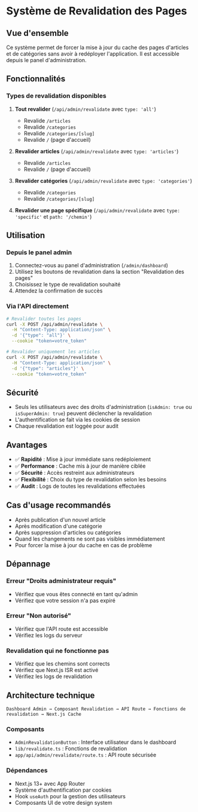 # Système de Revalidation des Pages

## Vue d'ensemble

Ce système permet de forcer la mise à jour du cache des pages d'articles et de catégories sans avoir à redéployer l'application. Il est accessible depuis le panel d'administration.

## Fonctionnalités

### Types de revalidation disponibles

1. **Tout revalider** (`/api/admin/revalidate` avec `type: 'all'`)
   - Revalide `/articles`
   - Revalide `/categories`
   - Revalide `/categories/[slug]`
   - Revalide `/` (page d'accueil)

2. **Revalider articles** (`/api/admin/revalidate` avec `type: 'articles'`)
   - Revalide `/articles`
   - Revalide `/` (page d'accueil)

3. **Revalider catégories** (`/api/admin/revalidate` avec `type: 'categories'`)
   - Revalide `/categories`
   - Revalide `/categories/[slug]`

4. **Revalider une page spécifique** (`/api/admin/revalidate` avec `type: 'specific'` et `path: '/chemin'`)

## Utilisation

### Depuis le panel admin

1. Connectez-vous au panel d'administration (`/admin/dashboard`)
2. Utilisez les boutons de revalidation dans la section "Revalidation des pages"
3. Choisissez le type de revalidation souhaité
4. Attendez la confirmation de succès

### Via l'API directement

```bash
# Revalider toutes les pages
curl -X POST /api/admin/revalidate \
  -H "Content-Type: application/json" \
  -d '{"type": "all"}' \
  --cookie "token=votre_token"

# Revalider uniquement les articles
curl -X POST /api/admin/revalidate \
  -H "Content-Type: application/json" \
  -d '{"type": "articles"}' \
  --cookie "token=votre_token"
```

## Sécurité

- Seuls les utilisateurs avec des droits d'administration (`isAdmin: true` ou `isSuperAdmin: true`) peuvent déclencher la revalidation
- L'authentification se fait via les cookies de session
- Chaque revalidation est loggée pour audit

## Avantages

- ✅ **Rapidité** : Mise à jour immédiate sans redéploiement
- ✅ **Performance** : Cache mis à jour de manière ciblée
- ✅ **Sécurité** : Accès restreint aux administrateurs
- ✅ **Flexibilité** : Choix du type de revalidation selon les besoins
- ✅ **Audit** : Logs de toutes les revalidations effectuées

## Cas d'usage recommandés

- Après publication d'un nouvel article
- Après modification d'une catégorie
- Après suppression d'articles ou catégories
- Quand les changements ne sont pas visibles immédiatement
- Pour forcer la mise à jour du cache en cas de problème

## Dépannage

### Erreur "Droits administrateur requis"
- Vérifiez que vous êtes connecté en tant qu'admin
- Vérifiez que votre session n'a pas expiré

### Erreur "Non autorisé"
- Vérifiez que l'API route est accessible
- Vérifiez les logs du serveur

### Revalidation qui ne fonctionne pas
- Vérifiez que les chemins sont corrects
- Vérifiez que Next.js ISR est activé
- Vérifiez les logs de revalidation

## Architecture technique

```
Dashboard Admin → Composant Revalidation → API Route → Fonctions de revalidation → Next.js Cache
```

### Composants

- `AdminRevalidationButton` : Interface utilisateur dans le dashboard
- `lib/revalidate.ts` : Fonctions de revalidation
- `app/api/admin/revalidate/route.ts` : API route sécurisée

### Dépendances

- Next.js 13+ avec App Router
- Système d'authentification par cookies
- Hook `useAuth` pour la gestion des utilisateurs
- Composants UI de votre design system 